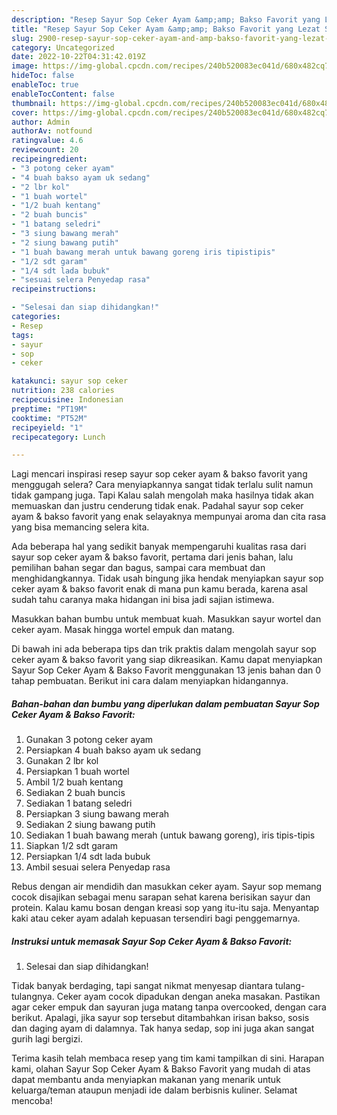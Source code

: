 ```yaml
---
description: "Resep Sayur Sop Ceker Ayam &amp;amp; Bakso Favorit yang Lezat Sekali, Buat Buka Puasa Enak Banget"
title: "Resep Sayur Sop Ceker Ayam &amp;amp; Bakso Favorit yang Lezat Sekali, Buat Buka Puasa Enak Banget"
slug: 2900-resep-sayur-sop-ceker-ayam-and-amp-bakso-favorit-yang-lezat-sekali-buat-buka-puasa-enak-banget
category: Uncategorized
date: 2022-10-22T04:31:42.019Z
image: https://img-global.cpcdn.com/recipes/240b520083ec041d/680x482cq70/sayur-sop-ceker-ayam-bakso-favorit-foto-resep-utama.jpg
hideToc: false
enableToc: true
enableTocContent: false
thumbnail: https://img-global.cpcdn.com/recipes/240b520083ec041d/680x482cq70/sayur-sop-ceker-ayam-bakso-favorit-foto-resep-utama.jpg
cover: https://img-global.cpcdn.com/recipes/240b520083ec041d/680x482cq70/sayur-sop-ceker-ayam-bakso-favorit-foto-resep-utama.jpg
author: Admin
authorAv: notfound
ratingvalue: 4.6
reviewcount: 20
recipeingredient:
- "3 potong ceker ayam"
- "4 buah bakso ayam uk sedang"
- "2 lbr kol"
- "1 buah wortel"
- "1/2 buah kentang"
- "2 buah buncis"
- "1 batang seledri"
- "3 siung bawang merah"
- "2 siung bawang putih"
- "1 buah bawang merah untuk bawang goreng iris tipistipis"
- "1/2 sdt garam"
- "1/4 sdt lada bubuk"
- "sesuai selera Penyedap rasa"
recipeinstructions:

- "Selesai dan siap dihidangkan!"
categories:
- Resep
tags:
- sayur
- sop
- ceker

katakunci: sayur sop ceker 
nutrition: 238 calories
recipecuisine: Indonesian
preptime: "PT19M"
cooktime: "PT52M"
recipeyield: "1"
recipecategory: Lunch

---
```



Lagi mencari inspirasi resep sayur sop ceker ayam &amp; bakso favorit yang menggugah selera? Cara menyiapkannya sangat tidak terlalu sulit namun tidak gampang juga. Tapi Kalau salah mengolah maka hasilnya tidak akan memuaskan dan justru cenderung tidak enak. Padahal sayur sop ceker ayam &amp; bakso favorit yang enak selayaknya mempunyai aroma dan cita rasa yang bisa memancing selera kita.


Ada beberapa hal yang sedikit banyak mempengaruhi kualitas rasa dari sayur sop ceker ayam &amp; bakso favorit, pertama dari jenis bahan, lalu pemilihan bahan segar dan bagus, sampai cara membuat dan menghidangkannya. Tidak usah bingung jika hendak menyiapkan sayur sop ceker ayam &amp; bakso favorit enak di mana pun kamu berada, karena asal sudah tahu caranya maka hidangan ini bisa jadi sajian istimewa.

Masukkan bahan bumbu untuk membuat kuah. Masukkan sayur wortel dan ceker ayam. Masak hingga wortel empuk dan matang.


Di bawah ini ada beberapa tips dan trik praktis dalam mengolah sayur sop ceker ayam &amp; bakso favorit yang siap dikreasikan. Kamu dapat menyiapkan Sayur Sop Ceker Ayam &amp; Bakso Favorit menggunakan 13 jenis bahan dan 0 tahap pembuatan. Berikut ini cara dalam menyiapkan hidangannya.

<!--inarticleads1-->

##### Bahan-bahan dan bumbu yang diperlukan dalam pembuatan Sayur Sop Ceker Ayam &amp; Bakso Favorit:

1. Gunakan 3 potong ceker ayam
1. Persiapkan 4 buah bakso ayam uk sedang
1. Gunakan 2 lbr kol
1. Persiapkan 1 buah wortel
1. Ambil 1/2 buah kentang
1. Sediakan 2 buah buncis
1. Sediakan 1 batang seledri
1. Persiapkan 3 siung bawang merah
1. Sediakan 2 siung bawang putih
1. Sediakan 1 buah bawang merah (untuk bawang goreng), iris tipis-tipis
1. Siapkan 1/2 sdt garam
1. Persiapkan 1/4 sdt lada bubuk
1. Ambil sesuai selera Penyedap rasa


Rebus dengan air mendidih dan masukkan ceker ayam. Sayur sop memang cocok disajikan sebagai menu sarapan sehat karena berisikan sayur dan protein. Kalau kamu bosan dengan kreasi sop yang itu-itu saja. Menyantap kaki atau ceker ayam adalah kepuasan tersendiri bagi penggemarnya. 

<!--inarticleads2-->

##### Instruksi untuk memasak Sayur Sop Ceker Ayam &amp; Bakso Favorit:


1. Selesai dan siap dihidangkan!

Tidak banyak berdaging, tapi sangat nikmat menyesap diantara tulang-tulangnya. Ceker ayam cocok dipadukan dengan aneka masakan. Pastikan agar ceker empuk dan sayuran juga matang tanpa overcooked, dengan cara berikut. Apalagi, jika sayur sop tersebut ditambahkan irisan bakso, sosis dan daging ayam di dalamnya. Tak hanya sedap, sop ini juga akan sangat gurih lagi bergizi. 

Terima kasih telah membaca resep yang tim kami tampilkan di sini. Harapan kami, olahan Sayur Sop Ceker Ayam &amp; Bakso Favorit yang mudah di atas dapat membantu anda menyiapkan makanan yang menarik untuk keluarga/teman ataupun menjadi ide dalam berbisnis kuliner. Selamat mencoba!
